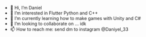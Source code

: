 - 👋 Hi, I’m Daniel
- 👀 I’m interested in Flutter Python and C++
- 🌱 I’m currently learning how to make games with Unity and C#
- 💞️ I’m looking to collaborate on ... idk
- 📫 How to reach me: send dm to instagram @Daniyel_33

<!---
Daniyel33/Daniyel33 is a ✨ special ✨ repository because its `README.md` (this file) appears on your GitHub profile.
You can click the Preview link to take a look at your changes.
--->

